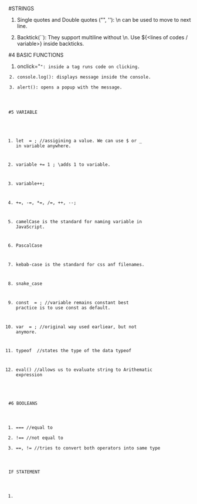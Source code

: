 #STRINGS

1. Single quotes and Double quotes ("", ''):
  \n can be used to move to next line.

2. Backtick(``):
  They support multiline without \n.
  Use ${<lines of codes / variable>} inside backticks.


#4 BASIC FUNCTIONS

1. onclick="<code>":  inside a tag runs code on clicking.
2. console.log(): displays message inside the console.
3. alert(): opens a popup with the message.


#5 VARIABLE

1. let <variable> = <value>;      //assigining a value.
  We can use $ or _ in variable anywhere.

2. variable += 1 ;        \\adds 1 to variable.
3. variable++;
4. +=, -=, *=, /=, ++, --;

5. camelCase is the standard for naming variable in JavaScript.
6. PascalCase
7. kebab-case is the standard for css anf filenames.
8. snake_case

9. const <variable> = <value>;    //variable remains constant
  best practice is to use const as default.

10. var <variable> = <value>;     //original way
  used earliear, but not anymore.

11. typeof <varialbe>       //states the type of the data
    typeof <value>

12. eval()    //allows us to evaluate string to Arithematic expression


#6 BOOLEANS

1. ===        //equal to
2. !==        //not equal to
3. ==, !=     //tries to convert both operators into same type

  IF STATEMENT

1. 
